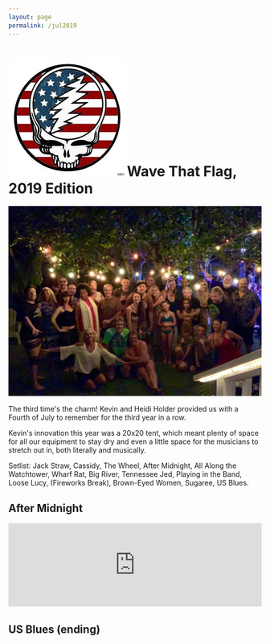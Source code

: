 ```yaml
---
layout: page
permalink: /jul2019
---
```


<h1><img class="ui avatar image" src="/images/july4.jpg">Wave That Flag, 2019 Edition</h1>

<img class="ui centered fluid image" src="/images/hsj-jul-2019.jpg">

The third time's the charm! Kevin and Heidi Holder provided us with a Fourth of July to remember for the third year in a row.

Kevin's innovation this year was a 20x20 tent, which meant plenty of space for all our equipment to stay dry and even a little space for the musicians to stretch out in, both literally and musically.

Setlist:  Jack Straw, Cassidy, The Wheel, After Midnight, All Along the Watchtower, Wharf Rat, Big River,  Tennessee Jed, Playing in the Band, Loose Lucy, (Fireworks Break), Brown-Eyed Women, Sugaree, US Blues.

## After Midnight

<iframe width="100%" height="166" scrolling="no" frameborder="no" allow="autoplay" src="https://w.soundcloud.com/player/?url=https%3A//api.soundcloud.com/tracks/646917486&color=%23ff5500&auto_play=false&hide_related=false&show_comments=true&show_user=true&show_reposts=false&show_teaser=true"></iframe>

## US Blues (ending)

<div class="ui embed" data-source="youtube" data-id="_TKRK5bYgug"></div>





